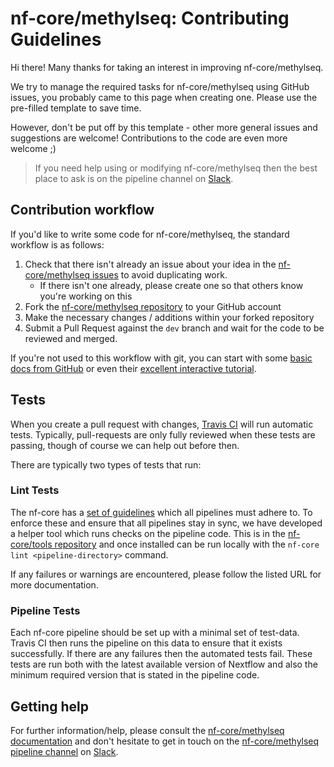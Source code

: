 # nf-core/methylseq: Contributing Guidelines

Hi there! Many thanks for taking an interest in improving nf-core/methylseq.

We try to manage the required tasks for nf-core/methylseq using GitHub issues, you probably came to this page when creating one. Please use the pre-filled template to save time.

However, don't be put off by this template - other more general issues and suggestions are welcome! Contributions to the code are even more welcome ;)

> If you need help using or modifying nf-core/methylseq then the best place to ask is on the pipeline channel on [Slack](https://nf-co.re/join/slack/).



## Contribution workflow
If you'd like to write some code for nf-core/methylseq, the standard workflow
is as follows:

1. Check that there isn't already an issue about your idea in the
   [nf-core/methylseq issues](https://github.com/nf-core/methylseq/issues) to avoid
   duplicating work.
    * If there isn't one already, please create one so that others know you're working on this
2. Fork the [nf-core/methylseq repository](https://github.com/nf-core/methylseq) to your GitHub account
3. Make the necessary changes / additions within your forked repository
4. Submit a Pull Request against the `dev` branch and wait for the code to be reviewed and merged.

If you're not used to this workflow with git, you can start with some [basic docs from GitHub](https://help.github.com/articles/fork-a-repo/) or even their [excellent interactive tutorial](https://try.github.io/).


## Tests
When you create a pull request with changes, [Travis CI](https://travis-ci.org/) will run automatic tests.
Typically, pull-requests are only fully reviewed when these tests are passing, though of course we can help out before then.

There are typically two types of tests that run:

### Lint Tests
The nf-core has a [set of guidelines](https://nf-co.re/developers/guidelines) which all pipelines must adhere to.
To enforce these and ensure that all pipelines stay in sync, we have developed a helper tool which runs checks on the pipeline code. This is in the [nf-core/tools repository](https://github.com/nf-core/tools) and once installed can be run locally with the `nf-core lint <pipeline-directory>` command.

If any failures or warnings are encountered, please follow the listed URL for more documentation.

### Pipeline Tests
Each nf-core pipeline should be set up with a minimal set of test-data.
Travis CI then runs the pipeline on this data to ensure that it exists successfully.
If there are any failures then the automated tests fail.
These tests are run both with the latest available version of Nextflow and also the minimum required version that is stated in the pipeline code.

## Getting help
For further information/help, please consult the [nf-core/methylseq documentation](https://github.com/nf-core/methylseq#documentation) and don't hesitate to get in touch on the [nf-core/methylseq pipeline channel](https://nfcore.slack.com/channels/methylseq) on [Slack](https://nf-co.re/join/slack/).